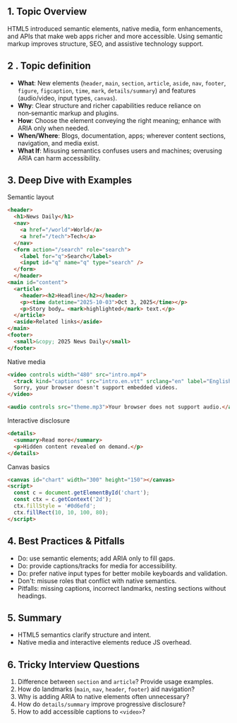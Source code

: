 ## 1. Topic Overview

HTML5 introduced semantic elements, native media, form enhancements, and APIs that make web apps richer and more accessible. Using semantic markup improves structure, SEO, and assistive technology support.

## 2 . Topic definition

- **What**: New elements (`header`, `main`, `section`, `article`, `aside`, `nav`, `footer`, `figure`, `figcaption`, `time`, `mark`, `details/summary`) and features (audio/video, input types, `canvas`).
- **Why**: Clear structure and richer capabilities reduce reliance on non‑semantic markup and plugins.
- **How**: Choose the element conveying the right meaning; enhance with ARIA only when needed.
- **When/Where**: Blogs, documentation, apps; wherever content sections, navigation, and media exist.
- **What If**: Misusing semantics confuses users and machines; overusing ARIA can harm accessibility.

## 3. Deep Dive with Examples

Semantic layout
```html
<header>
  <h1>News Daily</h1>
  <nav>
    <a href="/world">World</a>
    <a href="/tech">Tech</a>
  </nav>
  <form action="/search" role="search">
    <label for="q">Search</label>
    <input id="q" name="q" type="search" />
  </form>
  </header>
<main id="content">
  <article>
    <header><h2>Headline</h2></header>
    <p><time datetime="2025-10-03">Oct 3, 2025</time></p>
    <p>Story body… <mark>highlighted</mark> text.</p>
  </article>
  <aside>Related links</aside>
</main>
<footer>
  <small>&copy; 2025 News Daily</small>
</footer>
```

Native media
```html
<video controls width="480" src="intro.mp4">
  <track kind="captions" src="intro.en.vtt" srclang="en" label="English" default />
  Sorry, your browser doesn't support embedded videos.
</video>

<audio controls src="theme.mp3">Your browser does not support audio.</audio>
```

Interactive disclosure
```html
<details>
  <summary>Read more</summary>
  <p>Hidden content revealed on demand.</p>
</details>
```

Canvas basics
```html
<canvas id="chart" width="300" height="150"></canvas>
<script>
  const c = document.getElementById('chart');
  const ctx = c.getContext('2d');
  ctx.fillStyle = '#0d6efd';
  ctx.fillRect(10, 10, 100, 80);
</script>
```

## 4. Best Practices & Pitfalls

- Do: use semantic elements; add ARIA only to fill gaps.
- Do: provide captions/tracks for media for accessibility.
- Do: prefer native input types for better mobile keyboards and validation.
- Don't: misuse roles that conflict with native semantics.
- Pitfalls: missing captions, incorrect landmarks, nesting sections without headings.

## 5. Summary

- HTML5 semantics clarify structure and intent.
- Native media and interactive elements reduce JS overhead.

## 6. Tricky Interview Questions

1. Difference between `section` and `article`? Provide usage examples.
2. How do landmarks (`main`, `nav`, `header`, `footer`) aid navigation?
3. Why is adding ARIA to native elements often unnecessary?
4. How do `details/summary` improve progressive disclosure?
5. How to add accessible captions to `<video>`?


